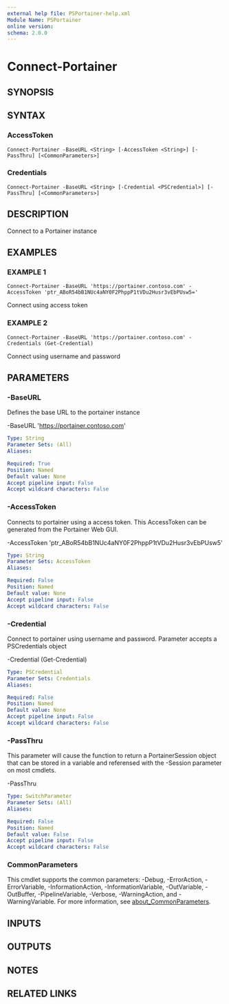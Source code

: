 ```yaml
---
external help file: PSPortainer-help.xml
Module Name: PSPortainer
online version:
schema: 2.0.0
---
```


# Connect-Portainer

## SYNOPSIS

## SYNTAX

### AccessToken
```
Connect-Portainer -BaseURL <String> [-AccessToken <String>] [-PassThru] [<CommonParameters>]
```

### Credentials
```
Connect-Portainer -BaseURL <String> [-Credential <PSCredential>] [-PassThru] [<CommonParameters>]
```

## DESCRIPTION
Connect to a Portainer instance

## EXAMPLES

### EXAMPLE 1
```
Connect-Portainer -BaseURL 'https://portainer.contoso.com' -AccessToken 'ptr_ABoR54bB1NUc4aNY0F2PhppP1tVDu2Husr3vEbPUsw5='
```

Connect using access token

### EXAMPLE 2
```
Connect-Portainer -BaseURL 'https://portainer.contoso.com' -Credentials (Get-Credential)
```

Connect using username and password

## PARAMETERS

### -BaseURL
Defines the base URL to the portainer instance

-BaseURL 'https://portainer.contoso.com'

```yaml
Type: String
Parameter Sets: (All)
Aliases:

Required: True
Position: Named
Default value: None
Accept pipeline input: False
Accept wildcard characters: False
```

### -AccessToken
Connects to portainer using a access token.
This AccessToken can be generated from the Portainer Web GUI.

-AccessToken 'ptr_ABoR54bB1NUc4aNY0F2PhppP1tVDu2Husr3vEbPUsw5'

```yaml
Type: String
Parameter Sets: AccessToken
Aliases:

Required: False
Position: Named
Default value: None
Accept pipeline input: False
Accept wildcard characters: False
```

### -Credential
Connect to portainer using username and password.
Parameter accepts a PSCredentials object

-Credential (Get-Credential)

```yaml
Type: PSCredential
Parameter Sets: Credentials
Aliases:

Required: False
Position: Named
Default value: None
Accept pipeline input: False
Accept wildcard characters: False
```

### -PassThru
This parameter will cause the function to return a PortainerSession object that can be stored in a variable and referensed with the -Session parameter on most cmdlets.

-PassThru

```yaml
Type: SwitchParameter
Parameter Sets: (All)
Aliases:

Required: False
Position: Named
Default value: False
Accept pipeline input: False
Accept wildcard characters: False
```

### CommonParameters
This cmdlet supports the common parameters: -Debug, -ErrorAction, -ErrorVariable, -InformationAction, -InformationVariable, -OutVariable, -OutBuffer, -PipelineVariable, -Verbose, -WarningAction, and -WarningVariable. For more information, see [about_CommonParameters](http://go.microsoft.com/fwlink/?LinkID=113216).

## INPUTS

## OUTPUTS

## NOTES

## RELATED LINKS
